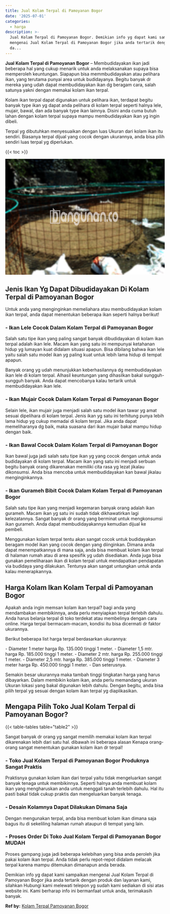 ```yaml
---
title: Jual Kolam Terpal di Pamoyanan Bogor
date: '2025-07-01'
categories:
  - harga
description: >-
  Jual Kolam Terpal di Pamoyanan Bogor. Demikian info yg dapat kami sampaikan
  mengenai Jual Kolam Terpal di Pamoyanan Bogor jika anda tertarik dengan produk
  da...
---
```


**Jual Kolam Terpal di Pamoyanan Bogor** – Membudidayakan ikan jadi beberapa hal yang cukup menarik untuk anda melaksanakan supaya bisa memperoleh keuntungan. Siapapun bisa memmbudidayakan atau pelihara ikan, yang terutama punyai area untuk budidayanya. Begitu banyak dr mereka yang udah dapat membudidayakan ikan dg beragam cara, salah satunya yakni dengan memakai kolam ikan terpal.

Kolam ikan terpal dapat digunakan untuk pelihara ikan, terdapat begitu banyak type ikan yg dapat anda pelihara di kolam terpal seperti halnya lele, mujair, bawal, dan ada banyak type ikan lainnya. Disini anda cuma butuh lahan dengan kolam terpal supaya mampu membudidayakan ikan yg ingin dibeli.

Terpal yg dibutuhkan menyesuaikan dengan luas Ukuran dari kolam ikan itu sendiri. Biasanya terpal dijual yang cocok dengan ukurannya, anda bisa pilih sendiri luas terpal yg diperlukan.

{{< toc >}}

![Jual Kolam Terpal di Pamoyanan Bogor](/images/jual-kolam-terpal-17.png)

## Jenis Ikan Yg Dapat Dibudidayakan Di Kolam Terpal di Pamoyanan Bogor

Untuk anda yang menginginkan memeliahara atau membudidayakan kolam ikan terpal, anda dapat menentukan beberapa ikan seperti halnya berikut!

### \- Ikan Lele Cocok Dalam Kolam Terpal di Pamoyanan Bogor

Salah satu tipe ikan yang paling sangat banyak dibudidayakan di kolam ikan terpal adalah ikan lele. Macam ikan yang satu ini mempunyai ketahanan hidup yg lumayan kuat didalam situasi apapun. Bisa dibilang bahwa ikan lele yaitu salah satu model ikan yg paling kuat untuk lebih lama hidup di tempat apapun.

Banyak orang yg udah menunjukkan keberhasilannya dg membudidayakan ikan lele di kolam terpal. Alhasil keuntungan yang dihasilkan bakal sungguh-sungguh banyak. Anda dapat mencobanya kalau tertarik untuk membudidayakan ikan lele.

### \- Ikan Mujair Cocok Dalam Kolam Terpal di Pamoyanan Bogor

Selain lele, ikan mujair juga menjadi salah satu model ikan tawar yg amat sesuai dipelihara di kolam terpal. Jenis ikan yg satu ini terhitung punya lebih lama hidup yg cukup memadai di kolam terpal. Jika anda dapat memeliharanya dg baik, maka suasana dari ikan mujair bakal mampu hidup dengan baik.

### \- Ikan Bawal Cocok Dalam Kolam Terpal di Pamoyanan Bogor

Ikan bawal juga jadi salah satu tipe ikan yg yang cocok dengan untuk anda budidayakan di kolam terpal. Macam ikan yang satu ini menjadi serbuan begitu banyak orang dikarenakan memiliki cita rasa yg lezat jikalau dikonsumsi. Anda bisa mencoba untuk membudidayakan kan bawal jikalau menginginkannya.

### \- Ikan Gurameh Bibit Cocok Dalam Kolam Terpal di Pamoyanan Bogor

Salah satu tipe ikan yang menjadi kegemaran banyak orang adalah ikan gurameh. Macam ikan yg satu ini sudah tidak dikhawatirkan lagi kelezatannya. Sangat banyak dr orang yang berminat untuk mengkonsumsi ikan gurameh. Anda dapat membudidayakannya kemudian dijual ke pembeli.

Menggunakan kolam terpal tentu akan sangat cocok untuk budidayakan beragam model ikan yang cocok dengan yang diinginkan. Dimana anda dapat menempatkannya di mana saja, anda bisa membuat kolam ikan terpal di halaman rumah atau di area spesifik yg udah disediakan. Anda juga bisa gunakan pemeliharaan ikan di kolam terpal untuk mendapatkan pendapatan via budidaya yang dilakukan. Tentunya akan sangat untungkan untuk anda kalau menerapkannya.

## Harga Kolam Ikan Kolam Terpal di Pamoyanan Bogor

Apakah anda ingin memsan kolam ikan terpal? bagi anda yang mendambakan membikinnya, anda perlu menyiapkan terpal terlebih dahulu. Anda harus belanja terpal di toko terdekat atau membelinya dengan cara online. Harga terpal bermacam-macam, kondisi itu bisa dicermati dr faktor ukurannya.

Berikut beberapa list harga terpal berdasarkan ukurannya:

\- Diameter 1 meter harga Rp. 135.000 tinggi 1 meter. - Diameter 1,5 mtr. harga Rp. 185.000 tinggi 1 meter. - Diameter 2 mtr. harga Rp. 255.000 tinggi 1 meter. - Diameter 2,5 mtr. harga Rp. 385.000 tinggi 1 meter. - Diameter 3 meter harga Rp. 450.000 tinggi 1 meter. - Dan seterusnya.

Semakin besar ukurannya maka tambah tinggi tingkatan harga yang harus dibayarkan. Dalam membikin kolam ikan, anda perlu memandang ukuran Ukuran lokasi yang bakal digunakan lebih dahulu. Dengan begitu, anda bisa pilih terpal yg sesuai dengan kolam ikan terpal yg diaplikasikan.

## Mengapa Pilih Toko Jual Kolam Terpal di Pamoyanan Bogor?

{{< table-tables table="table2" >}}

Sangat banyak dr orang yg sangat memilih memakai kolam ikan terpal dikarenakan lebih dari satu hal. dibawah ini beberapa alasan Kenapa orang-orang sangat menentukan gunakan kolam ikan dr terpal!

### \- Toko Jual Kolam Terpal di Pamoyanan Bogor Produknya Sangat Praktis

Praktisnya gunakan kolam ikan dari terpal yaitu tidak mengeluarkan sangat banyak tenaga untuk membikinnya. Seperti halnya anda membuat kolam ikan yang mengharuskan anda untuk menggali tanah terlebih dahulu. Hal itu pasti bakal tidak cukup praktis dan mengeluarkan banyak tenaga.

### \- Desain Kolamnya Dapat Dilakukan Dimana Saja

Dengan mengunakan terpal, anda bisa membuat kolam ikan dimana saja bagus itu di sekeliling halaman rumah ataupun di tempat yang lain.

### \- Proses Order Di Toko Jual Kolam Terpal di Pamoyanan Bogor MUDAH

Proses gampang juga jadi beberapa kelebihan yang bisa anda peroleh jika pakai kolam ikan terpal. Anda tidak perlu repot-repot didalam melacak terpal karena mampu ditemukan dimanapun anda berada.

Demikian info yg dapat kami sampaikan mengenai Jual Kolam Terpal di Pamoyanan Bogor jika anda tertarik dengan produk dan layanan kami, silahkan Hubungi kami melewati telepon yg sudah kami sediakan di sisi atas website ini. Kami berharap info ini bermanfaat untuk anda, terimakasih banyak.

**Ref by:** [Kolam Terpal Pamoyanan Bogor](https://id.wikipedia.org/wiki/Kolam)
